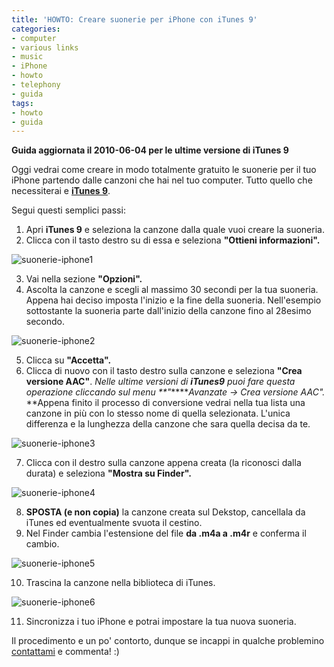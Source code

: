 ```yaml
---
title: 'HOWTO: Creare suonerie per iPhone con iTunes 9'
categories:
- computer
- various links
- music
- iPhone
- howto
- telephony
- guida
tags:
- howto
- guida
---
```

**Guida aggiornata il 2010-06-04 per le ultime versione di iTunes 9**

  
Oggi vedrai come creare in modo totalmente gratuito le suonerie per il tuo
iPhone partendo dalle canzoni che hai nel tuo computer. Tutto quello che
necessiterai e **[iTunes 9](http://www.apple.com/itunes/download/)**.

Segui questi semplici passi:

  1. Apri **iTunes 9** e seleziona la canzone dalla quale vuoi creare la suoneria.
  2. Clicca con il tasto destro su di essa e seleziona **"Ottieni informazioni".**[]({{site.url}}/images/suonerie-iphone1.png)

![suonerie-iphone1]({{site.url}}/images/suonerie-iphone1.png)

  3. Vai nella sezione **"Opzioni".[]({{site.url}}/images/suonerie-iphone2.png)**
  4. Ascolta la canzone e scegli al massimo 30 secondi per la tua suoneria. Appena hai deciso imposta l'inizio e la fine della suoneria. Nell'esempio sottostante la suoneria parte dall'inizio della canzone fino al 28esimo secondo. 

![suonerie-iphone2]({{site.url}}/images/suonerie-iphone2.png)

  

  5. Clicca su **"Accetta".**
  6. Clicca di nuovo con il tasto destro sulla canzone e seleziona **"Crea versione AAC"**. _Nelle ultime versioni di _**_iTunes9_**_ puoi fare questa operazione cliccando sul menu _**_"_****_Avanzate -> Crea versione AAC"._ **Appena finito il processo di conversione vedrai nella tua lista una canzone in più con lo stesso nome di quella selezionata. L'unica differenza e la lunghezza della canzone che sara quella decisa da te.  
**[]({{site.url}}/images/suonerie-iphone3.png)**

![suonerie-iphone3]({{site.url}}/images/suonerie-iphone3.png)

  7. Clicca con il destro sulla canzone appena creata (la riconosci dalla durata) e seleziona **"Mostra su Finder".[]({{site.url}}/images/suonerie-iphone4.png)**

![suonerie-iphone4]({{site.url}}/images/suonerie-iphone4.png)

  8. **SPOSTA (e non copia)** la canzone creata sul Dekstop, cancellala da iTunes ed eventualmente svuota il cestino.
  9. Nel Finder cambia l'estensione del file **da .m4a a .m4r** e conferma il cambio.  
[]({{site.url}}/images/suonerie-iphone5.png)

![suonerie-iphone5]({{site.url}}/images/suonerie-iphone5.png)

  10. Trascina la canzone nella biblioteca di iTunes.[]({{site.url}}/images/suonerie-iphone6.png)

![suonerie-iphone6]({{site.url}}/images/suonerie-iphone6.png)

  11. Sincronizza i tuo iPhone e potrai impostare la tua nuova suoneria.
  

  
Il procedimento e un po' contorto, dunque se incappi in qualche problemino
[contattami]({{site.url}}/chi-e-diegor/) e commenta! :)

